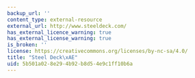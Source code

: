 ```yaml
---
backup_url: ''
content_type: external-resource
external_url: http://www.steeldeck.com/
has_external_licence_warning: true
has_external_license_warning: true
is_broken: ''
license: https://creativecommons.org/licenses/by-nc-sa/4.0/
title: "Steel Deck\xAE"
uid: 5b501a02-8e29-4b92-b8d5-4e9c1ff10b6a
---
```

